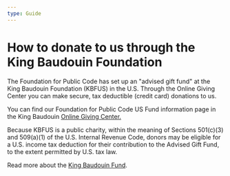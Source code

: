 ```yaml
---
type: Guide
---
```


# How to donate to us through the King Baudouin Foundation

The Foundation for Public Code has set up an "advised gift fund" at the King Baudouin Foundation (KBFUS) in the U.S. 
Through the Online Giving Center you can make secure, tax deductible (credit card) donations to us. 

You can find our Foundation for Public Code US Fund information page in the King Baudouin [Online Giving Center.](https://kbfus.networkforgood.com/projects/52915-p-kbfus-funds-foundation-for-public-code-nl)

Because KBFUS is a public charity, within the meaning of Sections 501(c)(3) and 509(a)(1) of the U.S.
Internal Revenue Code, donors may be eligible for a U.S. income tax deduction for their contribution to
the Advised Gift Fund, to the extent permitted by U.S. tax law.

Read more about the [King Baudouin Fund](https://kbfus.org/).
